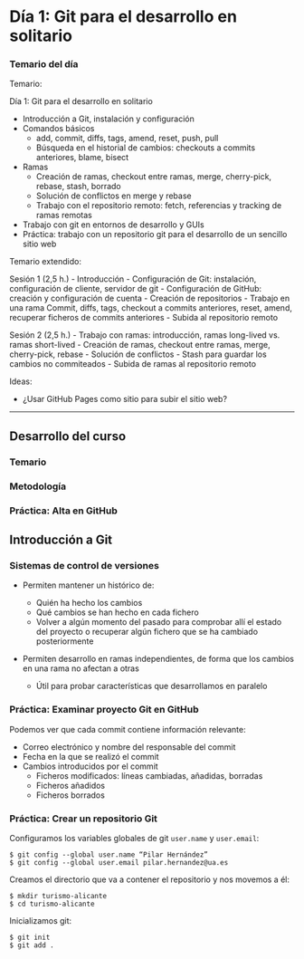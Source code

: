 # Día 1: Git para el desarrollo en solitario #

### Temario del día ###

Temario:

Día 1: Git para el desarrollo en solitario
   - Introducción a Git, instalación y configuración
   - Comandos básicos
      - add, commit, diffs, tags, amend, reset, push, pull
      - Búsqueda en el historial de cambios: checkouts a commits anteriores, blame, bisect
   - Ramas
      - Creación de ramas, checkout entre ramas, merge, cherry-pick, rebase, stash, borrado
      - Solución de conflictos en merge y rebase
      - Trabajo con el repositorio remoto: fetch, referencias y tracking de ramas remotas
   - Trabajo con git en entornos de desarrollo y GUIs
   - Práctica: trabajo con un repositorio git para el desarrollo de un sencillo sitio web

Temario extendido:

  Sesión 1 (2,5 h.)
     - Introducción
     - Configuración de Git: instalación, configuración de cliente,
       servidor de git
     - Configuración de GitHub: creación y configuración de cuenta
     - Creación de repositorios
     - Trabajo en una rama
         Commit, diffs, tags, checkout a commits anteriores, reset, amend, recuperar
         ficheros de commits anteriores
     - Subida al repositorio remoto

  Sesión 2 (2,5 h.)
      - Trabajo con ramas: introducción, ramas long-lived vs. ramas short-lived
      - Creación de ramas, checkout entre ramas, merge, cherry-pick,
        rebase
      - Solución de conflictos
      - Stash para guardar los cambios no commiteados
      - Subida de ramas al repositorio remoto

Ideas: 

- ¿Usar GitHub Pages como sitio para subir el sitio web?

**************************


## Desarrollo del curso ##
### Temario ###
### Metodología ###
### Práctica: Alta en GitHub ###

## Introducción a Git ##

### Sistemas de control de versiones ###

- Permiten mantener un histórico de:
  - Quién ha hecho los cambios
  - Qué cambios se han hecho en cada fichero
  - Volver a algún momento del pasado para comprobar allí el estado
    del proyecto o recuperar algún fichero que se ha cambiado
    posteriormente
    
- Permiten desarrollo en ramas independientes, de forma que los
  cambios en una rama no afectan a otras
  - Útil para probar características que desarrollamos en paralelo


### Práctica: Examinar proyecto Git en GitHub ###

Podemos ver que cada commit contiene información relevante:

- Correo electrónico y nombre del responsable del commit
- Fecha en la que se realizó el commit
- Cambios introducidos por el commit
   - Ficheros modificados: líneas cambiadas, añadidas, borradas
   - Ficheros añadidos
   - Ficheros borrados

### Práctica: Crear un repositorio Git ###

Configuramos los variables globales de git `user.name` y `user.email`:

```
$ git config --global user.name “Pilar Hernández”
$ git config --global user.email pilar.hernandez@ua.es
```


Creamos el directorio que va a contener el repositorio y nos movemos a él:

```
$ mkdir turismo-alicante
$ cd turismo-alicante
```

Inicializamos git:

```
$ git init
$ git add .
```
